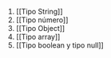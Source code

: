 1. [[Tipo String]]
2. [[Tipo número]]
3. [[Tipo Object]]
4. [[Tipo array]]
5. [[Tipo boolean y tipo null]]